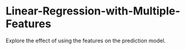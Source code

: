 # Linear-Regression-with-Multiple-Features
Explore the effect of using the features on the prediction model.
